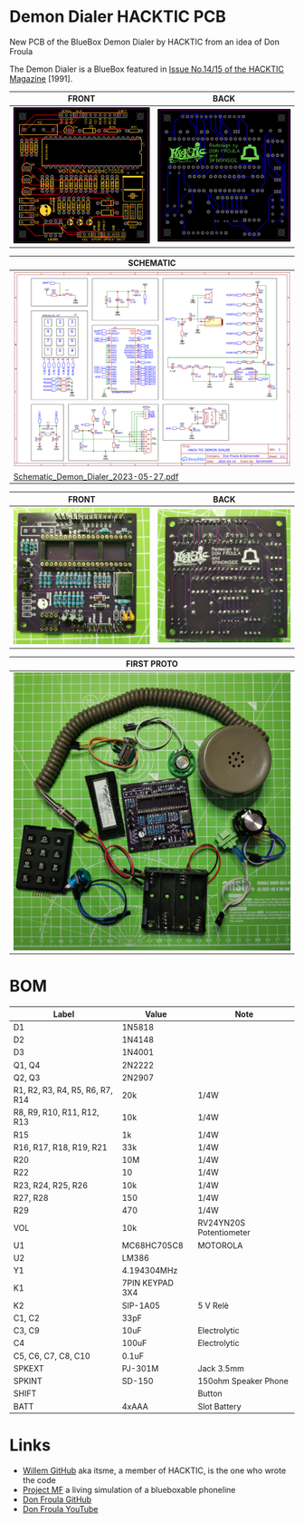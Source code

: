 # Demon Dialer HACKTIC PCB
New PCB of the BlueBox Demon Dialer by HACKTIC from an idea of Don Froula

The Demon Dialer is a BlueBox featured in [Issue No.14/15 of the HACKTIC Magazine](https://archive.org/details/hacktic-14-15_202105/page/48/mode/2up) [1991].


| FRONT  | BACK  |
| ------ | ----- |
| ![PCB_PCB_Demon Dialer V2_2023-05-27_FRONT.png](https://github.com/spinoinside/Demon_Dialer_HACKTIC_PCB/blob/main/images/PCB_Demon_Dialer_V2_2023-05-27_FRONT.png) | ![PCB_Demon_Dialer_V2_2023-05-27_BACK.png](https://github.com/spinoinside/Demon_Dialer_HACKTIC_PCB/blob/main/images/PCB_Demon_Dialer_V2_2023-05-27_BACK.png) |

| SCHEMATIC |
| --------- |
| ![Schematic_Demon_Dialer_2023-05-27.png](https://github.com/spinoinside/Demon_Dialer_HACKTIC_PCB/blob/main/schematic/Schematic_Demon_Dialer_2023-05-27.png) |
| [Schematic_Demon_Dialer_2023-05-27.pdf](https://github.com/spinoinside/Demon_Dialer_HACKTIC_PCB/blob/main/schematic/Schematic_Demon_Dialer_2023-05-27.pdf) |

| FRONT  | BACK  |
| ------ | ----- |
| ![PCB_assembled_FRONT.jpg](https://github.com/spinoinside/Demon_Dialer_HACKTIC_PCB/blob/main/images/PCB_assembled_FRONT.jpg) | ![`PCB_assembled_BACK.jpg`](https://github.com/spinoinside/Demon_Dialer_HACKTIC_PCB/blob/main/images/PCB_assembled_BACK.jpg) |

| FIRST PROTO |
| --------- |
| ![All_Parts.jpg](https://github.com/spinoinside/Demon_Dialer_HACKTIC_PCB/blob/main/images/All_Parts.jpg) |

# BOM

| Label | Value | Note |
| ----- | ----- | ---- |
| D1 | 1N5818 | |
| D2 | 1N4148 |  |
| D3 | 1N4001 |  |
| Q1, Q4 | 2N2222 |  |
| Q2, Q3 | 2N2907 |  |
| R1, R2, R3, R4, R5, R6, R7, R14 | 20k | 1/4W |
| R8,  R9, R10, R11, R12, R13 | 10k | 1/4W |
| R15 | 1k | 1/4W |
| R16, R17, R18, R19, R21 | 33k | 1/4W |
| R20 | 10M | 1/4W |
| R22 | 10 | 1/4W |
| R23, R24, R25, R26 | 10k | 1/4W |
| R27, R28 | 150 | 1/4W |
| R29 | 470 | 1/4W |
| VOL | 10k | RV24YN20S Potentiometer |
| U1 | MC68HC705C8 | MOTOROLA |
| U2 | LM386 |  |
| Y1 | 4.194304MHz |  |
| K1 | 7PIN KEYPAD 3X4 |  |
| K2 | SIP-1A05 | 5 V Relè |
| C1, C2 | 33pF |  |
| C3, C9  | 10uF | Electrolytic |
| C4 | 100uF | Electrolytic |
| C5, C6, C7, C8, C10 | 0.1uF | |
| SPKEXT | PJ-301M | Jack 3.5mm |
| SPKINT | SD-150 | 150ohm Speaker Phone |
| SHIFT |  | Button |
| BATT | 4xAAA | Slot Battery |

# Links

 * [Willem GitHub](https://github.com/nlitsme/HACKTIC_demon_dialer) aka itsme, a member of HACKTIC, is the one who wrote the code
 * [Project MF](http://www.projectmf.org/) a living simulation of a blueboxable phoneline
 * [Don Froula GitHub](https://github.com/donfroula)
 * [Don Froula YouTube](https://m.youtube.com/user/df9999999999/videos)
 


